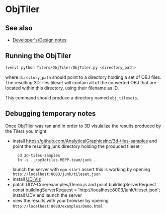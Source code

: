 
# ObjTiler

## See also

- [Developer's/Design notes](DesignNotes.md)

## Running the ObjTiler

```bash
(venv) python Tilers/ObjTiler/ObjTiler.py <directory_path>
```

where `directory_path` should point to a directory holding a set of OBJ files.
The resulting 3DTiles tileset will contain all of the converted OBJ that are
located within this directory, using their filename as ID.

This command should produce a directory named `obj_tilesets`.

## Debugging temporary notes

Once ObjTiler was ran and in order to 3D visulalize the results produced by the Tilers you might
 - install https://github.com/AnalyticalGraphicsInc/3d-tiles-samples
   and point the resulting junk directory holding the produced tileset
   ```
     cd 3d-tiles-samples
     ln -s ../py3dtiles.MEPP-team/junk .
   ```
   launch the server with ```npm start```
   assert this is working by opening
      `http://localhost:8003/junk/tileset.json`
 - install [UD-Viz](https://github.com/VCityTeam/UD-Viz)
 - patch UDV-Core/examples/Demo.js and point buildingServerRequest
   const buildingServerRequest = 'http://localhost:8003/junk/tileset.json';
   install UDV and launch the server
 - view the results with your browser by opening
     `http://localhost:8080/examples/Demo.html`
